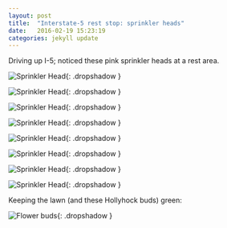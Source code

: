 ```yaml
---
layout: post
title:  "Interstate-5 rest stop: sprinkler heads"
date:   2016-02-19 15:23:19
categories: jekyll update
---
```

Driving up I-5; noticed these pink sprinkler heads at a rest area.   

![Sprinkler Head](/images/2016-02-19-sprinkler/sprinkler_head1.png){: .dropshadow }  

![Sprinkler Head](/images/2016-02-19-sprinkler/sprinkler_head2.png){: .dropshadow }  

![Sprinkler Head](/images/2016-02-19-sprinkler/sprinkler_head3.png){: .dropshadow }  

![Sprinkler Head](/images/2016-02-19-sprinkler/sprinkler_head4.png){: .dropshadow }  

![Sprinkler Head](/images/2016-02-19-sprinkler/sprinkler_head5.png){: .dropshadow }  

![Sprinkler Head](/images/2016-02-19-sprinkler/sprinkler_head6.png){: .dropshadow }  

![Sprinkler Head](/images/2016-02-19-sprinkler/sprinkler_head7.png){: .dropshadow }  

![Sprinkler Head](/images/2016-02-19-sprinkler/sprinkler_head8.png){: .dropshadow }  

Keeping the lawn (and these Hollyhock buds) green:  

![Flower buds](/images/2016-02-19-sprinkler/hollyhock.png){: .dropshadow }  

